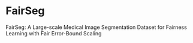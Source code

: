 # FairSeg
FairSeg: A Large-scale Medical Image Segmentation Dataset for Fairness Learning with Fair Error-Bound Scaling
